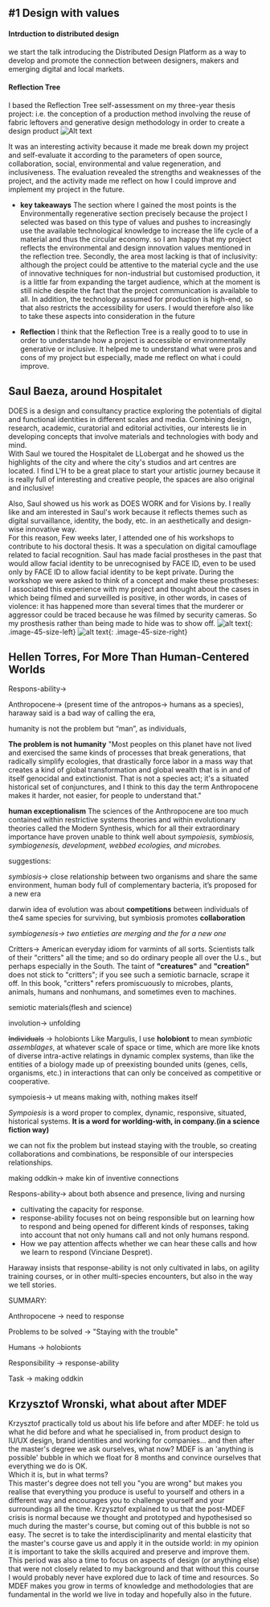 ## #1 Design with values

#### Intrduction to distributed design
we start the talk introducing the Distributed Design Platform as a way to develop and promote the connection between designers, makers and emerging digital and local markets. 

#### Reflection Tree
I based the Reflection Tree self-assessment on my three-year thesis project: i.e. the conception of a production method involving the reuse of fabric leftovers and generative design methodology in order to create a design product
![Alt text](<../images/reflection tree.png>)

It was an interesting activity because it made me break down my project and self-evaluate it according to the parameters of open source, collaboration, social, environmental and value regeneration, and inclusiveness. The evaluation revealed the strengths and weaknesses of the project, and the activity made me reflect on how I could improve and implement my project in the future.

- **key takeaways**
The section where I gained the most points is the Environmentally regenerative section precisely because the project I selected was based on this type of values and pushes to increasingly use the available technological knowledge to increase the life cycle of a material and thus the circular economy. so I am happy that my project reflects the environmental and design innovation values mentioned in the reflection tree.
Secondly, the area most lacking is that of inclusivity: although the project could be attentive to the material cycle and the use of innovative techniques for non-industrial but customised production, it is a little far from expanding the target audience, which at the moment is still niche despite the fact that the project communication is available to all. In addition, the technology assumed for production is high-end, so that also restricts the accessibility for users.
I would therefore also like to take these aspects into consideration in the future

- **Reflection**
I think that the Reflection Tree is a really good to to use in order to understande how a project is accessible or environmentally generative or inclusive. It  helped me to understand what were pros and cons of my project but especially, made me reflect on what i could improve.

## Saul Baeza, around Hospitalet
DOES is a design and consultancy practice exploring the potentials of digital and functional identities in different scales and media. Combining design, research, academic, curatorial and editorial activities, our interests lie in developing concepts that involve materials and technologies with body and mind.
<br>
With Saul we toured the Hospitalet de LLobergat and he showed us the highlights of the city and where the city's studios and art centres are located. I find L'H to be a great place to start your artistic journey because it is really full of interesting and creative people, the spaces are also original and inclusive!

Also, Saul showed us his work as DOES WORK and for Visions by.
I really like and am interested in Saul's work because it reflects themes such as digital survaillance, identity, the body, etc. in an aesthetically and design-wise innovative way.
<br>
For this reason, Few weeks later, I attended one of his workshops to contribute to his doctoral thesis. It was a speculation on digital camouflage related to facial recognition. Saul has made facial prostheses in the past that would allow facial identity to be unrecognised by FACE ID, even to be used only by FACE ID to allow facial identity to be kept private.
During the workshop we were asked to think of a concept and make these prostheses:
I associated this experience with my project and thought about the cases in which being filmed and surveilled is positive, in other words, in cases of violence: it has happened more than several times that the murderer or aggressor could be traced because he was filmed by security cameras. So my prosthesis rather than being made to hide was to show off.
![alt text](../images/design_studio/IMG_1118.jpg){: .image-45-size-left}
![alt text](../images/design_studio/IMG_1144.jpg){: .image-45-size-right}

## Hellen Torres, For More Than Human-Centered Worlds

Respons-ability→ 

Anthropocene→ (present time of the antropos→ humans as a species), haraway said is a bad way of calling the era, 

humanity is not the problem but “man”, as individuals, 

**The problem is not humanity**
"Most peoples on this planet have not lived and exercised the same kinds of processes that break generations, that radically simplify ecologies, that drastically force labor in a mass way that creates a kind of global transformation and global wealth that is in and of itself genocidal and extinctionist. That is not a species act; it's a situated historical set of conjunctures, and I think to this day the term Anthropocene makes it harder, not easier, for people to understand that."

**human exceptionalism**
The sciences of the Anthropocene are too much contained within restrictive systems theories and within evolutionary theories called the Modern Synthesis, which for all their extraordinary importance have proven unable to think well about *sympoiesis, symbiosis, symbiogenesis, development, webbed ecologies, and microbes.*

suggestions:

*symbiosis*→ close relationship between two organisms and share the same environment, human body full of complementary bacteria, it’s proposed for a new era

darwin idea of evolution was about **competitions** between individuals of the4 same species for surviving, but symbiosis promotes **collaboration**

*symbiogenesis→ two entieties are merging and the for a new one*

Critters→  American everyday idiom for varmints of all sorts. Scientists talk of their "critters" all the time; and so do ordinary people all over the U.s., but perhaps especially in the South. The taint of **"creatures"** and **"creation"** does not stick to "critters"; if you see such a semiotic barnacle, scrape it off. In this book, "critters" refers promiscuously to microbes, plants, animals, humans and nonhumans, and sometimes even to machines.

semiotic materials(flesh and science)

involution→ unfolding 

~~Individuals~~ → holobionts
Like Margulis, I use **holobiont** to mean *symbiotic assemblages*, at whatever scale of space or time, which are more like knots of diverse intra-active relatings in dynamic complex systems, than like the entities of a biology made up of preexisting bounded units (genes, cells, organisms, etc.) in interactions that can only be conceived as competitive or cooperative.

sympoiesis→ ut means making with, nothing makes itself

*Sympoiesis* is a word proper to complex, dynamic, responsive, situated, historical systems. **It is a word for worlding-with, in company.(in a science fiction way)**

we can not fix the problem but instead staying with the trouble,  so creating collaborations and combinations, be responsible of our interspecies relationships.

making oddkin→ make kin of inventive connections

Respons-ability→ about both absence and presence, living and nursing 

- cultivating the capacity for response.
- response-ability focuses not on being responsible but on learning how to respond and being opened for different kinds of responses, taking into account that not only humans call and not only humans respond.
- How we pay attention affects whether we can hear these calls and how we learn to respond (Vinciane Despret).

Haraway insists that response-ability is not only cultivated in labs, on agility training courses, or in other multi-species encounters, but also in the way we tell stories.

SUMMARY:

Anthropocene → need to response

Problems to be solved → "Staying with the trouble"

Humans → holobionts

Responsibility → response-ability

Task → making oddkin

## Krzysztof Wronski, what about after MDEF
Krzysztof practically told us about his life before and after MDEF: he told us what he did before and what he specialised in, from product design to IU/UX design, brand identities and working for companies... and then after the master's degree we ask ourselves, what now? 
MDEF is an 'anything is possible' bubble in which we float for 8 months and convince ourselves that everything we do is OK. <br>
Which it is, but in what terms?<br>
This master's degree does not tell you "you are wrong" but makes you realise that everything you produce is useful to yourself and others in a different way and encourages you to challenge yourself and your surroundings all the time.
Krzysztof explained to us that the post-MDEF crisis is normal because we thought and prototyped and hypothesised so much during the master's course, but coming out of this bubble is not so easy.
The secret is to take the interdisciplinarity and mental elasticity that the master's course gave us and apply it in the outside world: in my opinion it is important to take the skills acquired and preserve and improve them. This period was also a time to focus on aspects of design (or anything else) that were not closely related to my background and that without this course I would probably never have explored due to lack of time and resources. So MDEF makes you grow in terms of knowledge and methodologies that are fundamental in the world we live in today and hopefully also in the future.
